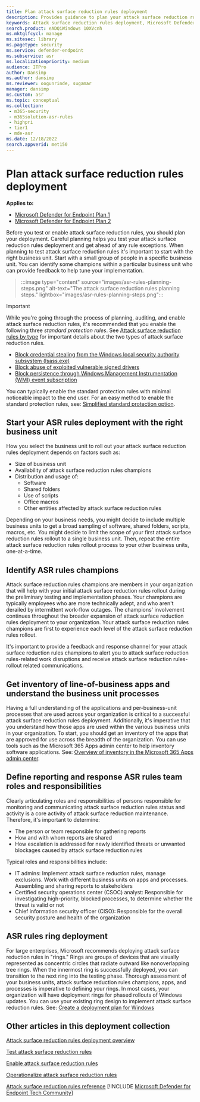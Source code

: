 ```yaml
---
title: Plan attack surface reduction rules deployment
description: Provides guidance to plan your attack surface reduction rules deployment.
keywords: Attack surface reduction rules deployment, Microsoft Defender for Endpoint ASR deployment, Defender ASR rules, enable asr rules, configure ASR, host intrusion prevention system, protection rules, anti-exploit rules, anti-exploit, exploit rules, infection prevention rules, Microsoft Defender for Endpoint, configure ASR rules
search.product: eADQiWindows 10XVcnh
ms.mktglfcycl: manage
ms.sitesec: library
ms.pagetype: security
ms.service: defender-endpoint
ms.subservice: asr
ms.localizationpriority: medium
audience: ITPro
author: Dansimp
ms.author: dansimp
ms.reviewer: oogunrinde, sugamar
manager: dansimp
ms.custom: asr
ms.topic: conceptual
ms.collection: 
 - m365-security
 - m365solution-asr-rules
 - highpri
 - tier1
 - mde-asr
ms.date: 12/18/2022
search.appverid: met150
---
```


# Plan attack surface reduction rules deployment

**Applies to:**

- [Microsoft Defender for Endpoint Plan 1](https://go.microsoft.com/fwlink/p/?linkid=2154037)
- [Microsoft Defender for Endpoint Plan 2](https://go.microsoft.com/fwlink/p/?linkid=2154037)

Before you test or enable attack surface reduction rules, you should plan your deployment. Careful planning helps you test your attack surface reduction rules deployment and get ahead of any rule exceptions. When planning to test attack surface reduction rules it's important to start with the right business unit. Start with a small group of people in a specific business unit. You can identify some champions within a particular business unit who can provide feedback to help tune your implementation.

> :::image type="content" source="images/asr-rules-planning-steps.png" alt-text="The attack surface reduction rules planning steps." lightbox="images/asr-rules-planning-steps.png":::

> [!IMPORTANT]
>
> While you're going through the process of planning, auditing, and enable attack surface reduction rules, it's recommended that you enable the following three _standard protection rules_. See [Attack surface reduction rules by type](attack-surface-reduction-rules-reference.md#attack-surface-reduction-rules-by-type) for important details about the two types of attack surface reduction rules.
>
> - [Block credential stealing from the Windows local security authority subsystem (lsass.exe)](attack-surface-reduction-rules-reference.md#block-credential-stealing-from-the-windows-local-security-authority-subsystem)
> - [Block abuse of exploited vulnerable signed drivers](attack-surface-reduction-rules-reference.md#block-abuse-of-exploited-vulnerable-signed-drivers)
> - [Block persistence through Windows Management Instrumentation (WMI) event subscription](attack-surface-reduction-rules-reference.md#block-persistence-through-wmi-event-subscription)
>
> You can typically enable the standard protection rules with minimal noticeable impact to the end user. For an easy method to enable the standard protection rules, see: [Simplified standard protection option](attack-surface-reduction-rules-report.md#simplified-standard-protection-option).

## Start your ASR rules deployment with the right business unit

How you select the business unit to roll out your attack surface reduction rules  deployment depends on factors such as:

- Size of business unit
- Availability of attack surface reduction rules champions  
- Distribution and usage of:
  - Software
  - Shared folders
  - Use of scripts
  - Office macros
  - Other entities affected by attack surface reduction rules

Depending on your business needs, you might decide to include multiple business units to get a broad sampling of software, shared folders, scripts, macros, etc. You might decide to limit the scope of your first attack surface reduction rules rollout to a single business unit. Then, repeat the entire attack surface reduction rules rollout process to your other business units, one-at-a-time.

## Identify ASR rules champions

Attack surface reduction  rules champions are members in your organization that will help with your initial attack surface reduction rules rollout during the preliminary testing and implementation phases. Your champions are typically employees who are more technically adept, and who aren't derailed by intermittent work-flow outages. The champions' involvement continues throughout the broader expansion of attack surface reduction rules deployment to your organization. Your attack surface reduction rules champions are first to experience each level of the attack surface reduction rules rollout.

It's important to provide a feedback and response channel for your attack surface reduction rules champions to alert you to attack surface reduction rules-related work disruptions and receive attack surface reduction  rules-rollout related communications.

## Get inventory of line-of-business apps and understand the business unit processes

Having a full understanding of the applications and per-business-unit processes that are used across your organization is critical to a successful attack surface reduction rules deployment. Additionally, it's imperative that you understand how those apps are used within the various business units in your organization.
To start, you should get an inventory of the apps that are approved for use across the breadth of the organization. You can use tools such as the Microsoft 365 Apps admin center to help inventory software applications. See: [Overview of inventory in the Microsoft 365 Apps admin center](/deployoffice/admincenter/inventory).

## Define reporting and response ASR rules team roles and responsibilities

Clearly articulating roles and responsibilities of persons responsible for monitoring and communicating attack surface reduction rules status and activity is a core activity of attack surface reduction  maintenance. Therefore, it's important to determine:

- The person or team responsible for gathering reports
- How and with whom reports are shared
- How escalation is addressed for newly identified threats or unwanted blockages caused by attack surface reduction rules

Typical roles and responsibilities include:

- IT admins: Implement attack surface reduction rules, manage exclusions. Work with different business units on apps and processes. Assembling and sharing reports to stakeholders
- Certified security operations center (CSOC) analyst: Responsible for investigating high-priority, blocked processes, to determine whether the threat is valid or not
- Chief information security officer (CISO): Responsible for the overall security posture and health of the organization

## ASR rules ring deployment

For large enterprises, Microsoft recommends deploying attack surface reduction rules in "rings." Rings are groups of devices that are visually represented as concentric circles that radiate outward like nonoverlapping tree rings. When the innermost ring is successfully deployed, you can transition to the next ring into the testing phase. Thorough assessment of your business units, attack surface reduction  rules champions, apps, and processes is imperative to defining your rings.
In most cases, your organization will have deployment rings for phased rollouts of Windows updates. You can use your existing ring design to implement attack surface reduction rules.
See: [Create a deployment plan for Windows](/windows/deployment/update/create-deployment-plan)

## Other articles in this deployment collection

[Attack surface reduction rules deployment overview](attack-surface-reduction-rules-deployment.md)

[Test attack surface reduction rules](attack-surface-reduction-rules-deployment-test.md)

[Enable attack surface reduction rules](attack-surface-reduction-rules-deployment-implement.md)

[Operationalize attack surface reduction rules](attack-surface-reduction-rules-deployment-operationalize.md)

[Attack surface reduction rules reference](attack-surface-reduction-rules-reference.md)
[!INCLUDE [Microsoft Defender for Endpoint Tech Community](../../includes/defender-mde-techcommunity.md)]
